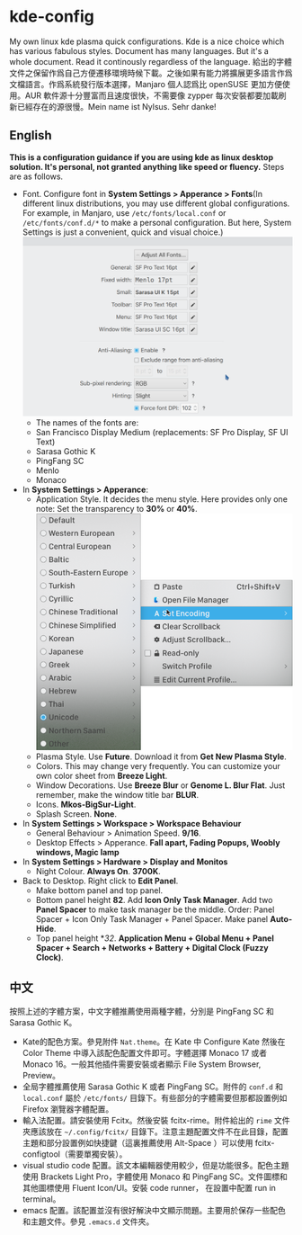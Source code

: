 # kde-config
My own linux kde plasma quick configurations. Kde is a nice choice which has various fabulous styles. Document has many languages. But it's a whole document. Read it continously regardless of the language. 給出的字體文件之保留作爲自己方便遷移環境時候下載。之後如果有能力將擴展更多語言作爲文檔語言。作爲系統發行版本選擇，Manjaro 個人認爲比 openSUSE 更加方便使用。AUR 軟件源十分豐富而且速度很快，不需要像 zypper 每次安裝都要加載刷新已經存在的源很慢。Mein name ist Nylsus. Sehr danke!

## English
**This is a configuration guidance if you are using kde as linux desktop solution. It's personal, not granted anything like speed or fluency.** Steps are as follows.
* Font. Configure font in **System Settings > Apperance > Fonts**(In different linux distributions, you may use different global configurations. For example, in Manjaro, use `/etc/fonts/local.conf` or `/etc/fonts/conf.d/*` to make a personal configuration. But here, System Settings is just a convenient, quick and visual choice.)
![](screenshots/fonts.png)
    * The names of the fonts are:
    * San Francisco Display Medium (replacements: SF Pro Display, SF UI Text)
    * Sarasa Gothic K
    * PingFang SC
    * Menlo
    * Monaco
* In **System Settings > Apperance**:
  * Application Style. It decides the menu style. Here provides only one note: Set the transparency to **30%** or **40%**.
![](screenshots/application.png)
  * Plasma Style. Use **Future**. Download it from **Get New Plasma Style**.
  * Colors. This may change very frequently. You can customize your own color sheet from **Breeze Light**.
  * Window Decorations. Use **Breeze Blur** or **Genome L. Blur Flat**. Just remember, make the window title bar **BLUR**.
  * Icons. **Mkos-BigSur-Light**. 
  * Splash Screen. **None**.
* In **System Settings > Workspace > Workspace Behaviour**
  * General Behaviour > Animation Speed. **9/16**.
  * Desktop Effects > Apperance. **Fall apart, Fading Popups, Woobly windows, Magic lamp**
* In **System Settings > Hardware > Display and Monitos**
  * Night Colour. **Always On**. **3700K**.
* Back to Desktop. Right click to **Edit Panel**.
  * Make bottom panel and top panel.
  * Bottom panel height **82**. Add **Icon Only Task Manager**. Add two **Panel Spacer** to make task manager be the middle. Order: Panel Spacer + Icon Only Task Manager + Panel Spacer. Make panel **Auto-Hide**.
  * Top panel height **32*. **Application Menu + Global Menu + Panel Spacer + Search + Networks + Battery + Digital Clock (Fuzzy Clock)**. 

## 中文
按照上述的字體方案，中文字體推薦使用兩種字體，分別是 PingFang SC 和 Sarasa Gothic K。
* Kate的配色方案。參見附件 `Nat.theme`。在 Kate 中 Configure Kate 然後在 Color Theme 中導入該配色配置文件即可。字體選擇 Monaco 17 或者 Monaco 16。一般其他插件需要安裝或者顯示 File System Browser, Preview。
* 全局字體推薦使用 Sarasa Gothic K 或者 PingFang SC。附件的 `conf.d` 和 `local.conf` 屬於 `/etc/fonts/` 目錄下。有些部分的字體需要但那都設置例如 Firefox 瀏覽器字體配置。
* 輸入法配置。請安裝使用 Fcitx。然後安裝 fcitx-rime。附件給出的 `rime` 文件夾應該放在 `~/.config/fcitx/` 目錄下。注意主題配置文件不在此目錄，配置主題和部分設置例如快捷鍵（這裏推薦使用 Alt-Space ）可以使用 fcitx-configtool（需要單獨安裝）。
* visual studio code 配置。該文本編輯器使用較少，但是功能很多。配色主題使用 Brackets Light Pro，字體使用 Monaco 和 PingFang SC。文件圖標和其他圖標使用 Fluent Icon/UI。安裝 code runner， 在設置中配置 run in terminal。
* emacs 配置。該配置並沒有很好解決中文顯示問題。主要用於保存一些配色和主題文件。參見 `.emacs.d` 文件夾。
